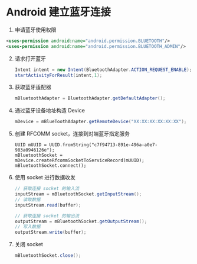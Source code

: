 # Android 建立蓝牙连接

1.  申请蓝牙使用权限

   ```xml
   <uses-permission android:name="android.permission.BLUETOOTH"/>
   <uses-permission android:name="android.permission.BLUETOOTH_ADMIN"/>
   ```

2. 请求打开蓝牙

   ```java
   Intent intent = new Intent(BluetoothAdapter.ACTION_REQUEST_ENABLE);
   startActivityForResult(intent,1);
   ```

3. 获取蓝牙适配器

   ```java
   mBluetoothAdapter = BluetoothAdapter.getDefaultAdapter();
   ```

4. 通过蓝牙设备地址构造 Device

   ```java
   mDevice = mBlueToothAdapter.getRemoteDevice("XX:XX:XX:XX:XX:XX");
   ```

5. 创建 RFCOMM socket，连接到对端蓝牙指定服务

   ```
   UUID mUUID = UUID.fromString("c7f94713-891e-496a-a0e7-983a0946126e");
   mBluetoothSocket = mDevice.createRfcommSocketToServiceRecord(mUUID);
   mBluetoothSocket.connect();
   ```

6. 使用 socket 进行数据收发

   ```java
   // 获取连接 socket 的输入流
   inputStream = mBluetoothSocket.getInputStream();
   // 读取数据
   inputStream.read(buffer);
   
   // 获取连接 socket 的输出流
   outputStream = mBluetoothSocket.getOutputStream();
   // 写入数据
   outputStream.write(buffer);
   ```

7. 关闭 socket

   ```java
   mBluetoothSocket.close();
   ```

   

